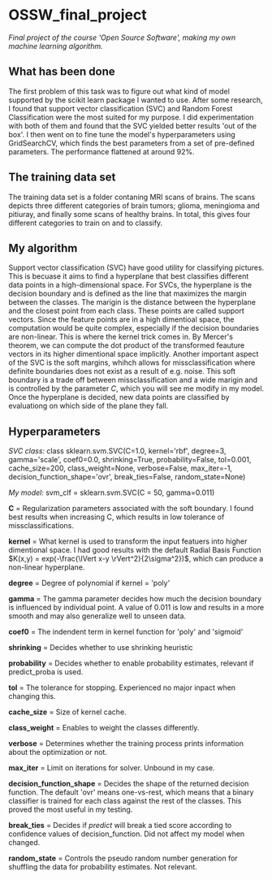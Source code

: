 # OSSW_final_project

_Final project of the course 'Open Source Software', making my own machine learning algorithm._

## What has been done

The first problem of this task was to figure out what kind of model supported by the scikit learn package I wanted to use. After some research, I found that support vector classification (SVC) and Random Forest Classification were the most suited for my purpose. I did experimentation with both of them and found that the SVC yielded better results 'out of the box'. I then went on to fine tune the model's hyperparameters using GridSearchCV, which finds the best parameters from a set of pre-defined parameters. The performance flattened at around 92%.

## The training data set

The training data set is a folder contaning MRI scans of brains. The scans depicts three different categories of brain tumors; glioma, meningioma and pitiuray, and finally some scans of healthy brains. In total, this gives four different categories to train on and to classify.

## My algorithm

Support vector classification (SVC) have good utility for classifying pictures. This is becuase it aims to find a hyperplane that best classifies different data points in a high-dimensional space. For SVCs, the hyperplane is the decision boundary and is defined as the line that maximizes the margin between the classes. The marigin is the distance between the hyperplane and the closest point from each class. These points are called support vectors. Since the feature points are in a high dimentioal space, the computation would be quite complex, especially if the decision boundaries are non-linear. This is where the kernel trick comes in. By Mercer's theorem, we can compute the dot product of the transformed feauture vectors in its higher dimentional space implicitly. Another important aspect of the SVC is the soft margins, whihch allows for missclassification where definite boundaries does not exist as a result of e.g. noise. This soft boundary is a trade off between missclassification and a wide marigin and is controlled by the parameter $C$, which you will see me modify in my model. Once the hyperplane is decided, new data points are classified by evaluationg on which side of the plane they fall.

## Hyperparameters

_SVC class:_
class sklearn.svm.SVC(C=1.0, kernel='rbf', degree=3, gamma='scale', coef0=0.0, shrinking=True, probability=False, tol=0.001, cache_size=200, class_weight=None, verbose=False, max_iter=-1, decision_function_shape='ovr', break_ties=False, random_state=None)

_My model:_
svm_clf = sklearn.svm.SVC(C = 50, gamma=0.011)

**C** = Regularization parameters associated with the soft boundary. I found best results when increasing C, which results in low tolerance of missclassifications.

**kernel** = What kernel is used to transform the input featuers into higher dimentional space. I had good results with the default Radial Basis Function $K(x,y) = exp(-\frac{\lVert x-y \rVert^2}{2\sigma^2})$, which can produce a non-linear hyperplane.

**degree** = Degree of polynomial if kernel = 'poly'

**gamma** = The gamma parameter decides how much the decision boundary is influenced by individual point. A value of 0.011 is low and results in a more smooth and may also generalize well to unseen data.

**coef0** = The indendent term in kernel function for 'poly' and 'sigmoid'

**shrinking** = Decides whether to use shrinking heuristic

**probability** = Decides whether to enable probability estimates, relevant if predict_proba is used.

**tol** = The tolerance for stopping. Experienced no major inpact when changing this.

**cache_size** = Size of kernel cache.

**class_weight** = Enables to weight the classes differently.

**verbose** = Determines whether the training process prints information about the optimization or not.

**max_iter** = Limit on iterations for solver. Unbound in my case.

**decision_function_shape** = Decides the shape of the returned decision function. The default 'ovr' means one-vs-rest, which means that a binary classifier is trained for each class against the rest of the classes. This proved the most useful in my testing.

**break_ties** = Decides if _predict_ will break a tied score according to confidence values of decision_function. Did not affect my model when changed.

**random_state** = Controls the pseudo random number generation for shuffling the data for probability estimates. Not relevant.

